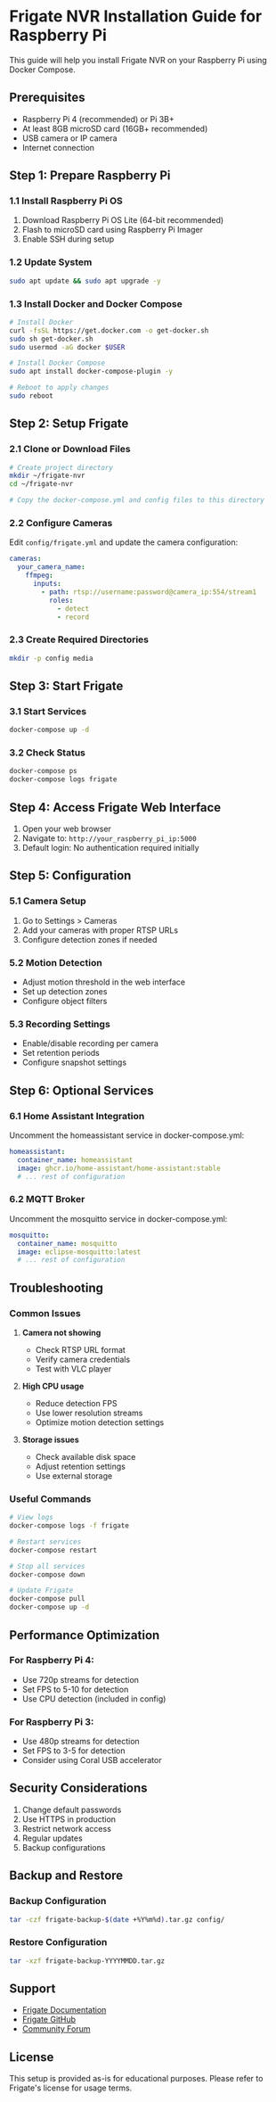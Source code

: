 # Frigate NVR Installation Guide for Raspberry Pi

This guide will help you install Frigate NVR on your Raspberry Pi using Docker Compose.

## Prerequisites

- Raspberry Pi 4 (recommended) or Pi 3B+
- At least 8GB microSD card (16GB+ recommended)
- USB camera or IP camera
- Internet connection

## Step 1: Prepare Raspberry Pi

### 1.1 Install Raspberry Pi OS
1. Download Raspberry Pi OS Lite (64-bit recommended)
2. Flash to microSD card using Raspberry Pi Imager
3. Enable SSH during setup

### 1.2 Update System
```bash
sudo apt update && sudo apt upgrade -y
```

### 1.3 Install Docker and Docker Compose
```bash
# Install Docker
curl -fsSL https://get.docker.com -o get-docker.sh
sudo sh get-docker.sh
sudo usermod -aG docker $USER

# Install Docker Compose
sudo apt install docker-compose-plugin -y

# Reboot to apply changes
sudo reboot
```

## Step 2: Setup Frigate

### 2.1 Clone or Download Files
```bash
# Create project directory
mkdir ~/frigate-nvr
cd ~/frigate-nvr

# Copy the docker-compose.yml and config files to this directory
```

### 2.2 Configure Cameras
Edit `config/frigate.yml` and update the camera configuration:

```yaml
cameras:
  your_camera_name:
    ffmpeg:
      inputs:
        - path: rtsp://username:password@camera_ip:554/stream1
          roles:
            - detect
            - record
```

### 2.3 Create Required Directories
```bash
mkdir -p config media
```

## Step 3: Start Frigate

### 3.1 Start Services
```bash
docker-compose up -d
```

### 3.2 Check Status
```bash
docker-compose ps
docker-compose logs frigate
```

## Step 4: Access Frigate Web Interface

1. Open your web browser
2. Navigate to: `http://your_raspberry_pi_ip:5000`
3. Default login: No authentication required initially

## Step 5: Configuration

### 5.1 Camera Setup
1. Go to Settings > Cameras
2. Add your cameras with proper RTSP URLs
3. Configure detection zones if needed

### 5.2 Motion Detection
- Adjust motion threshold in the web interface
- Set up detection zones
- Configure object filters

### 5.3 Recording Settings
- Enable/disable recording per camera
- Set retention periods
- Configure snapshot settings

## Step 6: Optional Services

### 6.1 Home Assistant Integration
Uncomment the homeassistant service in docker-compose.yml:
```yaml
homeassistant:
  container_name: homeassistant
  image: ghcr.io/home-assistant/home-assistant:stable
  # ... rest of configuration
```

### 6.2 MQTT Broker
Uncomment the mosquitto service in docker-compose.yml:
```yaml
mosquitto:
  container_name: mosquitto
  image: eclipse-mosquitto:latest
  # ... rest of configuration
```

## Troubleshooting

### Common Issues

1. **Camera not showing**
   - Check RTSP URL format
   - Verify camera credentials
   - Test with VLC player

2. **High CPU usage**
   - Reduce detection FPS
   - Use lower resolution streams
   - Optimize motion detection settings

3. **Storage issues**
   - Check available disk space
   - Adjust retention settings
   - Use external storage

### Useful Commands

```bash
# View logs
docker-compose logs -f frigate

# Restart services
docker-compose restart

# Stop all services
docker-compose down

# Update Frigate
docker-compose pull
docker-compose up -d
```

## Performance Optimization

### For Raspberry Pi 4:
- Use 720p streams for detection
- Set FPS to 5-10 for detection
- Use CPU detection (included in config)

### For Raspberry Pi 3:
- Use 480p streams for detection
- Set FPS to 3-5 for detection
- Consider using Coral USB accelerator

## Security Considerations

1. Change default passwords
2. Use HTTPS in production
3. Restrict network access
4. Regular updates
5. Backup configurations

## Backup and Restore

### Backup Configuration
```bash
tar -czf frigate-backup-$(date +%Y%m%d).tar.gz config/
```

### Restore Configuration
```bash
tar -xzf frigate-backup-YYYYMMDD.tar.gz
```

## Support

- [Frigate Documentation](https://docs.frigate.video/)
- [Frigate GitHub](https://github.com/blakeblackshear/frigate)
- [Community Forum](https://github.com/blakeblackshear/frigate/discussions)

## License

This setup is provided as-is for educational purposes. Please refer to Frigate's license for usage terms. 